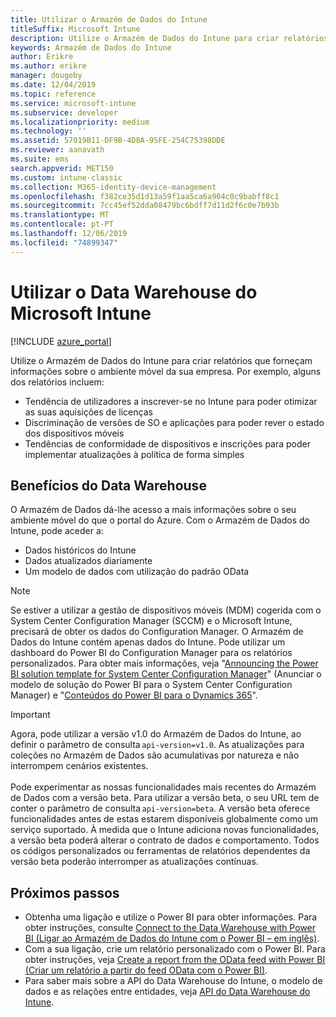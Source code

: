 ```yaml
---
title: Utilizar o Armazém de Dados do Intune
titleSuffix: Microsoft Intune
description: Utilize o Armazém de Dados do Intune para criar relatórios que forneçam informações sobre o ambiente móvel da sua empresa.
keywords: Armazém de Dados do Intune
author: Erikre
ms.author: erikre
manager: dougeby
ms.date: 12/04/2019
ms.topic: reference
ms.service: microsoft-intune
ms.subservice: developer
ms.localizationpriority: medium
ms.technology: ''
ms.assetid: 57019B11-DF9B-4D8A-95FE-254C75398DDE
ms.reviewer: aanavath
ms.suite: ems
search.appverid: MET150
ms.custom: intune-classic
ms.collection: M365-identity-device-management
ms.openlocfilehash: f382ce35d1d13a59f1aa5ca6a904c0c9babff8c1
ms.sourcegitcommit: 7cc45ef52dda08479bc6bdff7d11d2f6c0e7b93b
ms.translationtype: MT
ms.contentlocale: pt-PT
ms.lasthandoff: 12/06/2019
ms.locfileid: "74899347"
---
```

# <a name="use-the-microsoft-intune-data-warehouse"></a>Utilizar o Data Warehouse do Microsoft Intune

[!INCLUDE [azure_portal](../includes/azure_portal.md)]

Utilize o Armazém de Dados do Intune para criar relatórios que forneçam informações sobre o ambiente móvel da sua empresa. Por exemplo, alguns dos relatórios incluem:
- Tendência de utilizadores a inscrever-se no Intune para poder otimizar as suas aquisições de licenças
- Discriminação de versões de SO e aplicações para poder rever o estado dos dispositivos móveis
- Tendências de conformidade de dispositivos e inscrições para poder implementar atualizações à política de forma simples

## <a name="data-warehouse-benefits"></a>Benefícios do Data Warehouse

O Armazém de Dados dá-lhe acesso a mais informações sobre o seu ambiente móvel do que o portal do Azure. Com o Armazém de Dados do Intune, pode aceder a:

- Dados históricos do Intune
- Dados atualizados diariamente
- Um modelo de dados com utilização do padrão OData

> [!Note]
> Se estiver a utilizar a gestão de dispositivos móveis (MDM) cogerida com o System Center Configuration Manager (SCCM) e o Microsoft Intune, precisará de obter os dados do Configuration Manager. O Armazém de Dados do Intune contém apenas dados do Intune. Pode utilizar um dashboard do Power BI do Configuration Manager para os relatórios personalizados. Para obter mais informações, veja "[Announcing the Power BI solution template for System Center Configuration Manager]( https://powerbi.microsoft.com/blog/sccm-solution-template)" (Anunciar o modelo de solução do Power BI para o System Center Configuration Manager) e "[Conteúdos do Power BI para o Dynamics 365](https://docs.microsoft.com/dynamics365/unified-operations/dev-itpro/analytics/power-bi-home-page)".

> [!Important]  
> Agora, pode utilizar a versão v1.0 do Armazém de Dados do Intune, ao definir o parâmetro de consulta `api-version=v1.0`. As atualizações para coleções no Armazém de Dados são acumulativas por natureza e não interrompem cenários existentes.<br><br>
> Pode experimentar as nossas funcionalidades mais recentes do Armazém de Dados com a versão beta. Para utilizar a versão beta, o seu URL tem de conter o parâmetro de consulta `api-version=beta`. A versão beta oferece funcionalidades antes de estas estarem disponíveis globalmente como um serviço suportado. À medida que o Intune adiciona novas funcionalidades, a versão beta poderá alterar o contrato de dados e comportamento. Todos os códigos personalizados ou ferramentas de relatórios dependentes da versão beta poderão interromper as atualizações contínuas.

## <a name="next-steps"></a>Próximos passos

- Obtenha uma ligação e utilize o Power BI para obter informações. Para obter instruções, consulte [Connect to the Data Warehouse with Power BI (Ligar ao Armazém de Dados do Intune com o Power BI – em inglês)](reports-proc-get-a-link-powerbi.md).
- Com a sua ligação, crie um relatório personalizado com o Power BI. Para obter instruções, veja [Create a report from the OData feed with Power BI (Criar um relatório a partir do feed OData com o Power BI)](reports-proc-create-with-odata.md).
- Para saber mais sobre a API do Data Warehouse do Intune, o modelo de dados e as relações entre entidades,<!-- , and an example of creating a custom client to retrieve data,--> veja [API do Data Warehouse do Intune](reports-nav-intune-data-warehouse.md).
